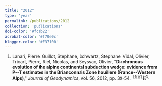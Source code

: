 ```yaml
---
title: "2012"
type: 'year'
permalink: /publications/2012
collection: 'publications'
doi-color: '#fcab22'
acrobat-color: '#f70e0c'
blogger-color: '#F37100'
---
```

1. Lanari, Pierre, Guillot, Stephane, Schwartz, Stephane, Vidal, Olivier, Tricart, Pierre, Riel, Nicolas, and Beyssac, Olivier, "**Diachronous evolution of the alpine continental subduction wedge: evidence from P--T estimates in the Brianconnais Zone houillere (France--Western Alps)**," *Journal of Geodynamics*, Vol. 56, 2012, pp. 39-54. &nbsp;<a href='/publications/bibtex#lanari2012diachronous' target='_blank' class='btn btn--mcwbibtex'><img src='../images/BibTeX_logo-16px-high.png'/></a>
